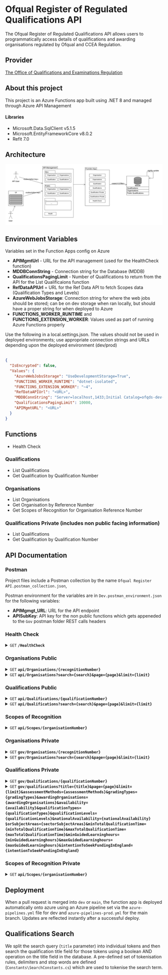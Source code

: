 # Ofqual Register of Regulated Qualifications API 

The Ofqual Register of Regulated Qualifications API allows users to programmatically access details of qualifications and awarding organisations regulated by Ofqual and CCEA Regulation.
## Provider 
[The Office of Qualifications and Examinations Regulation](https://www.gov.uk/government/organisations/ofqual)

## About this project
This project is an Azure Functions app built using .NET 8 and managed through Azure API Management

#### Libraries
- Microsoft.Data.SqlClient v5.1.5
- Microsoft.EntityFrameworkCore v8.0.2
- Refit 7.0

## Architecture
![api](https://github.com/OfqualGovUK/ofqual-register-api/blob/main/API_Arch.jpg?raw=true)

## Environment Variables
Variables set in the Function Apps config on Azure

- **APIMgmtUrl** - URL for the API management (used for the HealthCheck function)
- **MDDBConnString** - Connection string for the Database (MDDB)
- **QualificationsPagingLimit** - Number of Qualifications to return from the API for the List Qualificaions function
- **RefDataAPIUrl** = URL for the Ref Data API to fetch Scopes data (Qualification Types and Levels)
- **AzureWebJobsStorage**: Connection string for where the web jobs should be stored; can be on dev storage when ran locally, but should have a proper string for when deployed to Azure
- **FUNCTIONS_WORKER_RUNTIME** and **FUNCTIONS_EXTENSION_WORKER**: Values used as part of running Azure Functions properly

Use the following in a local.settings.json. The values should not be used in deployed environments; use appropriate connection strings and URLs depending upon the deployed environment (dev/prod)

```json

{
  "IsEncrypted": false,
  "Values": {
    "AzureWebJobsStorage": "UseDevelopmentStorage=True",
    "FUNCTIONS_WORKER_RUNTIME": "dotnet-isolated",
    "FUNCTIONS_EXTENSION_WORKER": "~4",
    "RefDataAPIUrl": "<URL>",
    "MDDBConnString": "Server=localhost,1433;Initial Catalog=ofqds-dev-md-sql01;Persist Security Info=False;User ID=<USERNAME>;Password=<PASSWORD>;MultipleActiveResultSets=False;Encrypt=True;TrustServerCertificate=True;Connection Timeout=30;",
    "QualificationsPagingLimit": 10000,
    "APIMgmtURL": "<URL>"
  }
}

```

## Functions
- Health Check

### Qualifications
- List Qualifications
- Get Qualification by Qualification Number

### Organisations
- List Organisations
- Get Organisation by Reference Number
- Get Scopes of Recognition for Organisation Reference Number

### Qualifications Private (includes non public facing information)

- List Qualifications 
- Get Qualification by Qualification Number

## API Documentation

### Postman

Project files include a Postman collection by the name `Ofqual Register API.postman_collection.json`,

Postman environment for the variables are in `Dev.postman_environment.json` for the following variables:
- **APIMgmgt_URL**: URL for the API endpoint
- **APISubKey**: API key for the non public functions which gets appeneded to the `Gov` postman folder REST calls headers



### Health Check

<details>
 <summary><code>GET</code> <code><b>/HealthCheck</b></code></summary>

####
Checks the status of the API 

##### Responses

> Returns `Status: 200 OK` or any error code depending on the status of the API

##### Example Requests

> ```javascript
>  /HealthCheck
> ```


 </details>

### Organisations Public

<details>
 <summary><code>GET</code> <code><b>api/Organisations/{recognitionNumber}</b></code> </summary>

####
Retrieves an individual Organisation by the Recognition Number

##### Parameters

> | name      |  type     | data type               | description | variations                                                           |
> |-----------|-----------|-------------------------|-----------|-----------------------------------------------------------------------|
> | recognitionNumber      |  required | string   | Recognition number for the Organisation record in the RN format eg. RN5353 |  Allowed without the RN prefix eg. 5353|

##### Responses

> | http code     | content-type                      | response                                  |Description                          |
> |---------------|-----------------------------------|-------------------------------------------|-------------------------------------|
> | `200`         | `application/json`              | Organisation JSON                     | JSON object for the Organisation                                    |
> | `404`         | `application/json`                | `{"message":"Not found"}`  | The organisation could not be found for the recognition number provided                            |

##### Example Requests

> ```javascript
>  api/Organisations/RN5353
> ```

> ```javascript
>  api/Organisations/5353
> ```


##### Example response

```
 {
    "name": "Example Organization", // String
    "recognitionNumber": "RN5353", // String
    "legalName": "Legal Organization Name", // String
    "acronym": "EO", // String
    "ofqualOrganisationStatus": null, // Nullable String
    "cceaOrganisationStatus": null, // Nullable String
    "ofqualRecognisedOn": null, // Nullable DateTime
    "ofqualRecognisedTo": null, // Nullable Date
    "ofqualSurrenderedOn": null, // Nullable DateTime
    "ofqualWithdrawnOn": null, // Nullable DateTime
    "cceaRecognisedOn": null, // Nullable DateTime
    "cceaRecognisedTo": null, // Nullable Date
    "cceaSurrenderedOn": null, // Nullable DateTime
    "cceaWithdrawnOn": null, // Nullable DateTime
    "contactEmail": "contact@example.org", // String
    "website": "https://example.org", // String
    "phoneNumber": "+1 123-456-7890", // String
    "feesUrl": "https://example.org/fees", // String
    "addressLine1": "123 Main Street", // String
    "addressLine2": "Suite 456", // String
    "addressCity": "Cityville", // String
    "addressCounty": "Countyshire", // String
    "addressCountry": "United Kingdom", // String
    "addressPostCode": "AB12 3CD", // String
    "lastUpdatedDate": "2024-02-20T09:07:22Z" // DateTime
}
```

 </details>

 
<details>
 <summary><code>GET</code> <code><b>api/Organisations?search={search}&page={page}&limit={limit}</b></code> </summary>


####
Retrieves a list of organisations along with with the paging metadata ordered by Organisation name, Legal Name, then Acronym.

##### Parameters

> | name      |  type     | data type               | description | variations                                                           |
> |-----------|-----------|-------------------------|-----------|-----------------------------------------------------------------------|
> | search      |  optional | string   | Search term that matches within the organisation name or ‘known as’/acronym field of one or more records| if not provided, all organisations are returned
> | page      |  optional | int   | Page number for the current set of search results|if not provided, defaults to page # 1
> | limit      |  optional | int   | Number of organisation records to return for the search | if not provided returns the whole list


##### Responses

> | http code     | content-type                      | response                                  |Description                          |
> |---------------|-----------------------------------|-------------------------------------------|-------------------------------------|
> | `200`         | `application/json`              | Organisation List response JSON                     | Paging metadata with list of Organisation records                                    |
> | `400`         | `application/json`                | `{"message": {error description}}`  | Parameters provided are not correct / data not supported                            |


 
##### Example Requests

> ```javascript
>  api/Organisations?search=Chartered&page=1&limit=10
> ```

> ```javascript
>  api/Organisations?page=5&limit=15
> ```

> ```javascript
>  api/Organisations/
> ```

##### Example Response

```
 {
    "count": 27,
    "currentPage": 1,
    "limit": 15,
    "results": [
        {
            "name": "Example Organization", // String
            "recognitionNumber": "ABC123", // String
            "legalName": "Legal Organization Name", // String
            "acronym": "EO", // String
            "ofqualOrganisationStatus": null, // Nullable String
            "cceaOrganisationStatus": null, // Nullable String
            "ofqualRecognisedOn": null, // Nullable DateTime
            "ofqualRecognisedTo": null, // Nullable Date
            "ofqualSurrenderedOn": null, // Nullable DateTime
            "ofqualWithdrawnOn": null, // Nullable DateTime
            "cceaRecognisedOn": null, // Nullable DateTime
            "cceaRecognisedTo": null, // Nullable Date
            "cceaSurrenderedOn": null, // Nullable DateTime
            "cceaWithdrawnOn": null, // Nullable DateTime
            "contactEmail": "contact@example.org", // String
            "website": "https://example.org", // String
            "phoneNumber": "+1 123-456-7890", // String
            "feesUrl": "https://example.org/fees", // String
            "addressLine1": "123 Main Street", // String
            "addressLine2": "Suite 456", // String
            "addressCity": "Cityville", // String
            "addressCounty": "Countyshire", // String
            "addressCountry": "United Kingdom", // String
            "addressPostCode": "AB12 3CD", // String
            "lastUpdatedDate": "2024-02-20T09:07:22Z" // DateTime
        },
        ....
    ]
 }
 ```
 </details>


### Qualifications Public

<details>
 <summary><code>GET</code> <code><b>api/Qualifications/{qualificationNumber}</b></code> </summary>

####
Retrieves an individual Qualification by the Qualification Number

##### Parameters

> | name      |  type     | data type               | description | variations                                                           |
> |-----------|-----------|-------------------------|-----------|-----------------------------------------------------------------------|
> | qualificationNumber      |  required | string   | Qulification number for the qualification record eg. 100/0512/2 |  Allowed without obliques eg. 10005122|

##### Responses

> | http code     | content-type                      | response                                  |Description                          |
> |---------------|-----------------------------------|-------------------------------------------|-------------------------------------|
> | `200`         | `application/json`              | Qualification JSON                     | JSON object for the Qualification                                    |
> | `404`         | `application/json`                | `{"message":"Not found"}`  | The qualification could not be found for the qualification number provided                            |

##### Example Requests

> ```javascript
>  api/Qualifications/100/0512/2
> ```

> ```javascript
>  api/Qualifications/10005122
> ```


##### Example response

```
 {
    "qualificationNumber": "100/0512/2", // String
    "qualificationNumberNoObliques": "10005122", // Nullable String
    "title": "Example Qualification", // String
    "status": null, // Nullable String
    "organisationName": "Example Organization", // String
    "organisationAcronym": "EO", // String
    "organisationRecognitionNumber": "XYZ456", // String
    "type": null, // Nullable String
    "ssa": null, // Nullable String
    "level": null, // Nullable String
    "subLevel": null, // Nullable String
    "eqfLevel": null, // Nullable String
    "gradingType": null, // Nullable String
    "gradingScale": null, // Nullable String
    "totalCredits": null, // Nullable Integer
    "tqt": null, // Nullable Integer
    "glh": null, // Nullable Integer
    "minimumGLH": null, // Nullable Integer
    "maximumGLH": null, // Nullable Integer
    "regulationStartDate": "2024-02-20T09:21:37Z", // DateTime
    "operationalStartDate": "2024-02-20T09:21:37Z", // DateTime
    "operationalEndDate": null, // Nullable DateTime
    "certificationEndDate": null, // Nullable DateTime
    "reviewDate": null, // Nullable DateTime
    "offeredInEngland": null, // Nullable Boolean
    "offeredInNorthernIreland": null, // Nullable Boolean
    "offeredInternationally": null, // Nullable Boolean
    "specialism": null, // Nullable String
    "pathways": null, // Nullable String
    "assessmentMethods": null, // Nullable String
    "approvedForDELFundedProgramme": null, // Nullable Boolean
    "linkToSpecification": null, // Nullable String
    "apprenticeshipStandardReferenceNumber": null, // Nullable String
    "apprenticeshipStandardTitle": null, // Nullable String
    "regulatedByNorthernIreland": null, // Nullable Boolean
    "niDiscountCode": null, // Nullable String
    "gceSizeEquivalence": null, // Nullable Decimal
    "gcseSizeEquivalence": null, // Nullable Decimal
    "entitlementFrameworkDesignation": null, // Nullable String
    "lastUpdatedDate": null, // Nullable DateTime
    "organisationId": 789, // Integer
    "levelId": null, // Nullable Integer
    "typeId": null, // Nullable Integer
    "ssaId": null, // Nullable Integer
    "gradingTypeId": null, // Nullable Integer
    "gradingScaleId": null // Nullable Integer
}
```

 </details>

 
<details>
 <summary><code>GET</code> <code><b>api/Qualifications?search={search}&page={page}&limit={limit}</b></code> </summary>


####
Retrieves a list of qualifications along with with the paging metadata ordered by the qualification number.

##### Parameters

> | name      |  type     | data type               | description | example                                                           |
> |-----------|-----------|-------------------------|-----------|-----------------------------------------------------------------------|
> | search      |  optional | string   | Search term that matches within the qualification title| search=title
> | assessmentMethods       |  optional | string array (comma separated)  | assessment methods contain any of the param assessment methods| assessmentMethods=Coursework,E-assessment
> | gradingTypes       |  optional | string array (comma separated)    | Grading type is one of the param grading type | gradingTypes=Graded,Pass/Fail
> | awardingOrganisations       |  optional | string array (comma separated)    | Organisation Name is one of the param Awarding Organisation | awardingOrganisations=Trinity College London,ABE,AIM Qualifications
> | availability       |  optional | string array (comma separated)    | Availability matching the status column | availability=Available to learners,No longer awarded
> | qualificationTypes       |  optional | string array (comma separated)    | Types matching the type column | qualificationTypes=Project,Technical Qualification,QCF
> | qualificationLevels       |  optional | string array (comma separated)    | Levels matching the level column | qualificationLevels=Level 7,Level 4,Level 1
> | qualificationSubLevels       |  optional | string array (comma separated)    | Sublevels matching the sub level column| qualificationSubLevels=Entry 3,None
> | nationalAvailability       |  optional | string array (comma separated)    | Qualifications where boolean value for OfferedInCountry[CountryName] is set to true | nationalAvailability=England,Northern Ireland,Internationally
> | sectorSubjectAreas       |  optional | string array (comma separated)    | Sublevels matching the SSA column| sectorSubjectAreas=Politics,Science
> | minTotalQualificationTime       |  optional | int   | Qualifications where the TQT column is higher than minTotalQualificationTime | minTotalQualificationTime=1
> | maxTotalQualificationTime       |  optional | int   | Qualifications where the TQT column is lower than maxTotalQualificationTime | maxTotalQualificationTime=20
> | minGuidedLearninghours       |  optional | int   | Qualifications where the GLH column is higher than minGuidedLearninghours | minGuidedLearninghours=1
> | maxGuidedLearninghours       |  optional | int   | Qualifications where the GLH column is lower than maxGuidedLearninghours | maxGuidedLearninghours=20
> | page      |  optional | int   | Page number for the current set of search results|if not provided, defaults to page # 1
> | limit      |  optional | int   | Number of organisation records to return for the search | if not provided defaults to 15. This is set via the `QualificationsPagingLimit` environment variable in Azure

Parameters are all applied as AND when multiple filters are set. For example, if there are 3 Qualification records as such: 

> | Qualification         | Qualification Level       | Sector Subject Areas|
> |-----------------------|--------------------------------|-----------------------------------|
> |Q1    | Level 1   | Direct Learning support   |
> |Q2    | Level 2   | Retailing and wholesaling     |
> | Q3    | Level 2   | Direct Learning support   |

And the query parameters contain `qualificationLevels = Level 2` and `sectorSubjectAreas = Direct Learning support`, only Q3 will be returned. 

##### Responses

> | http code     | content-type                      | response                                  |Description                          |
> |---------------|-----------------------------------|-------------------------------------------|-------------------------------------|
> | `200`         | `application/json`              | Qualifications List response JSON                     | Paging metadata with list of Qualification records                                    |
> | `400`         | `application/json`                | `{"message": {error description}}`  | Parameters provided are not correct / data not supported                            |

##### Example Requests

> ```javascript
>  api/Qualifications?search=Chartered&assessmentMethods=Coursework,E-assessment&awardingOrganisations=Trinity College London,ABE,AIM Qualifications&page=1&limit=10
> ```

> ```javascript
>  api/Qualifications?page=5&limit=15
> ```

> ```javascript
>  api/Qualifications/
> ```

##### Example Response

```
 {
    "Count": 44787,
    "CurrentPage": 6,
    "Limit": 20,
    "Results": [
        {
            "QualificationNumber": "100/0102/5",
            "QualificationNumberNoObliques": "10001025",
            "Title": "AQA Advanced GCE in English Language A",
            "Status": "No longer awarded",
            "OrganisationName": "AQA Education DEMO2.2",
            "OrganisationAcronym": "AQA Education",
            "OrganisationRecognitionNumber": "RN5196",
            "Type": "GCE A Level",
            "SSA": "Languages, literature and culture of the British Isles",
            "Level": "Level 2",
            "SubLevel": "None",
            "EQFLevel": "Level 3",
            "GradingType": "Graded",
            "GradingScale": "A/B/C/D/E",
            "TotalCredits": 0,
            "TQT": null,
            "GLH": null,
            "MinimumGLH": 360,
            "MaximumGLH": 360,
            "RegulationStartDate": "2000-09-01T00:00:00",
            "OperationalStartDate": "2000-09-01T00:00:00",
            "OperationalEndDate": "2009-08-31T00:00:00",
            "CertificationEndDate": "2010-08-31T00:00:00",
            "ReviewDate": "2005-09-01T00:00:00",
            "OfferedInEngland": true,
            "OfferedInNorthernIreland": false,
            "OfferedInternationally": null,
            "Specialism": null,
            "Pathways": null,
            "AssessmentMethods": null,
            "ApprovedForDELFundedProgramme": null,
            "LinkToSpecification": null,
            "ApprenticeshipStandardReferenceNumber": null,
            "ApprenticeshipStandardTitle": null,
            "RegulatedByNorthernIreland": false,
            "NIDiscountCode": null,
            "GCESizeEquivalence": null,
            "GCSESizeEquivalence": null,
            "EntitlementFrameworkDesignation": null,
            "LastUpdatedDate": "2021-09-20T15:17:09.427"
        },
        ....
    ]
 }
 ```
 </details>



### Scopes of Recognition

<details>
 <summary><code>GET</code> <code><b>api/Scopes/{organisationNumber}</b></code> </summary>

####
Retrieves the scopes of recognition for an organisation

##### Parameters

> | name      |  type     | data type               | description | variations                                                           |
> |-----------|-----------|-------------------------|-----------|-----------------------------------------------------------------------|
> | organisationNumber      |  required | string    | Recognition number for the Organisation record in the RN format eg. RN5353 |  Allowed without the RN prefix eg. 5353|


##### Responses

> | http code     | content-type                      | response                                  |Description                          |
> |---------------|-----------------------------------|-------------------------------------------|-------------------------------------|
> | `200`         | `application/json`              | Scopes JSON                     | JSON object for the scopes                                    |
> | `404`         | `application/json`                | `{"message":"Not found"}`  | The organisation could not be found for the organisation number provided     
> | `400`         | `application/json`                | `{"error": "Please provide a valid organisation number"}`  | The organisation number provided is invalid                            |

##### Example Requests

> ```javascript
>  api/Scopes/RN5133
> ```

> ```javascript
>  api/Scopes/RN5133
> ```


##### Example response

```
{
    "inclusions": [
        {
            "type": "Advanced Extension Award",
            "levels": [
                {
                    "level": "Level 2",
                    "recognitions": [
                        "2.2 Mathematics and statistics",
                        "2.2 Mathematics and statistics"
                    ]
                }
            ]
        },
        {
            "type": "English For Speakers of Other Languages",
            "levels": [
                {
                    "level": "Entry Level - Entry 1,2,3",
                    "recognitions": [
                        "1.1 Medicine and Dentistry",
                        "1.2 Nursing and subjects and vocations allied to medicine",
                        "1.3 Health and social care",
                        "1.4 Public services",
                        "1.5 Child development and well-being",
                        "2.1 Science",
                        "2.2 Mathematics and statistics",
                        "3.1 Agriculture",
                        ...
                }
            ]
        },
        ...

```

 </details>
 

### Organisations Private

<details>
 <summary><code>GET</code> <code><b>gov/Organisations/{recognitionNumber}</b></code> </summary>

####
Retrieves an individual Organisation by the Recognition Number

##### Parameters

> | name      |  type     | data type               | description | variations                                                           |
> |-----------|-----------|-------------------------|-----------|-----------------------------------------------------------------------|
> | recognitionNumber      |  required | string   | Recognition number for the Organisation record in the RN format eg. RN5353 |  Allowed without the RN prefix eg. 5353|


##### Headers
Requires the <code>Ocp-Apim-Subscription-Key</code> key for subscription access


##### Responses

> | http code     | content-type                      | response                                  |Description                          |
> |---------------|-----------------------------------|-------------------------------------------|-------------------------------------|
> | `200`         | `application/json`              | Organisation JSON                     | JSON object for the Organisation                                    |
> | `404`         | `application/json`                | `{"message":"Not found"}`  | The organisation could not be found for the recognition number provided                            |


##### Example Requests

> ```javascript
>  gov/Organisations/RN5353
> ```

> ```javascript
>  gov/Organisations/5353
> ```


##### Example response

```
 {
    "name": "Example Organization", // String
    "recognitionNumber": "RN5353", // String
    "legalName": "Legal Organization Name", // String
    "acronym": "EO", // String
    "ofqualOrganisationStatus": null, // Nullable String
    "cceaOrganisationStatus": null, // Nullable String
    "ofqualRecognisedOn": null, // Nullable DateTime
    "ofqualRecognisedTo": null, // Nullable Date
    "ofqualSurrenderedOn": null, // Nullable DateTime
    "ofqualWithdrawnOn": null, // Nullable DateTime
    "cceaRecognisedOn": null, // Nullable DateTime
    "cceaRecognisedTo": null, // Nullable Date
    "cceaSurrenderedOn": null, // Nullable DateTime
    "cceaWithdrawnOn": null, // Nullable DateTime
    "contactEmail": "contact@example.org", // String
    "website": "https://example.org", // String
    "phoneNumber": "+1 123-456-7890", // String
    "feesUrl": "https://example.org/fees", // String
    "addressLine1": "123 Main Street", // String
    "addressLine2": "Suite 456", // String
    "addressCity": "Cityville", // String
    "addressCounty": "Countyshire", // String
    "addressCountry": "United Kingdom", // String
    "addressPostCode": "AB12 3CD", // String
    "lastUpdatedDate": "2024-02-20T09:07:22Z" // DateTime
}
```

 </details>

 
<details>
 <summary><code>GET</code> <code><b>gov/Organisations?search={search}&page={page}&limit={limit}</b></code> </summary>


####
Retrieves a list of organisations along with with the paging metadata ordered by Organisation name, Legal Name, then Acronym.

##### Parameters

> | name      |  type     | data type               | description | variations                                                           |
> |-----------|-----------|-------------------------|-----------|-----------------------------------------------------------------------|
> | search      |  optional | string   | Search term that matches within the organisation name or ‘known as’/acronym field of one or more records| if not provided, all organisations are returned
> | page      |  optional | int   | Page number for the current set of search results|if not provided, defaults to page # 1
> | limit      |  optional | int   | Number of organisation records to return for the search | if not provided returns the whole list


##### Headers
Requires the <code>Ocp-Apim-Subscription-Key</code> key for subscription access

##### Responses

> | http code     | content-type                      | response                                  |Description                          |
> |---------------|-----------------------------------|-------------------------------------------|-------------------------------------|
> | `200`         | `application/json`              | Organisation List response JSON                     | Paging metadata with list of Organisation records                                    |
> | `400`         | `application/json`                | `{"message": {error description}}`  | Parameters provided are not correct / data not supported                            |


 
##### Example Requests

> ```javascript
>  gov/Organisations?search=Chartered&page=1&limit=10
> ```

> ```javascript
>  gov/Organisations?page=5&limit=15
> ```

> ```javascript
>  gov/Organisations/
> ```

##### Example Response

```
 {
    "count": 27,
    "currentPage": 1,
    "limit": 15,
    "results": [
        {
            "name": "Example Organization", // String
            "recognitionNumber": "ABC123", // String
            "legalName": "Legal Organization Name", // String
            "acronym": "EO", // String
            "ofqualOrganisationStatus": null, // Nullable String
            "cceaOrganisationStatus": null, // Nullable String
            "ofqualRecognisedOn": null, // Nullable DateTime
            "ofqualRecognisedTo": null, // Nullable Date
            "ofqualSurrenderedOn": null, // Nullable DateTime
            "ofqualWithdrawnOn": null, // Nullable DateTime
            "cceaRecognisedOn": null, // Nullable DateTime
            "cceaRecognisedTo": null, // Nullable Date
            "cceaSurrenderedOn": null, // Nullable DateTime
            "cceaWithdrawnOn": null, // Nullable DateTime
            "contactEmail": "contact@example.org", // String
            "website": "https://example.org", // String
            "phoneNumber": "+1 123-456-7890", // String
            "feesUrl": "https://example.org/fees", // String
            "addressLine1": "123 Main Street", // String
            "addressLine2": "Suite 456", // String
            "addressCity": "Cityville", // String
            "addressCounty": "Countyshire", // String
            "addressCountry": "United Kingdom", // String
            "addressPostCode": "AB12 3CD", // String
            "lastUpdatedDate": "2024-02-20T09:07:22Z" // DateTime
        },
        ....
    ]
 }
 ```
 </details>


### Qualifications Private

<details>
 <summary><code>GET</code> <code><b>gov/Qualifications/{qualificationNumber}</b></code> </summary>

####
Retrieves an individual Qualification by the Qualification Number

##### Parameters

> | name      |  type     | data type               | description | variations                                                           |
> |-----------|-----------|-------------------------|-----------|-----------------------------------------------------------------------|
> | qualificationNumber      |  required | string   | Qulification number for the qualification record eg. 100/0512/2 |  Allowed without obliques eg. 10005122|

##### Responses

> | http code     | content-type                      | response                                  |Description                          |
> |---------------|-----------------------------------|-------------------------------------------|-------------------------------------|
> | `200`         | `application/json`              | Private Qualification JSON                     | Extended JSON object for the Qualification                                    |
> | `404`         | `application/json`                | `{"message":"Not found"}`  | The qualification could not be found for the qualification number provided                            |

##### Example Requests

> ```javascript
>  gov/Qualifications/100/0512/2
> ```

> ```javascript
>  gov/Qualifications/10005122
> ```


##### Example response

```
{
    "QualificationNumber": "500/1522/9",
    "QualificationNumberNoObliques": "50015229",
    "Title": "Pearson EDI Level 3 Award in Preparing to Teach in the Lifelong Learning Sector (QCF)",
    "Status": "No longer awarded",
    "OrganisationName": "Pearson EDI",
    "OrganisationAcronym": "Pearson EDI",
    "OrganisationRecognitionNumber": "RN5134",
    "Type": "Vocational Certificate Of Education",
    "SSACode": "Teaching",
    "SSA": "Teaching and lecturing",
    "Level": "Level 2",
    "SubLevel": "None",
    "EQFLevel": "Level 3",
    "GradingType": "Pass/Fail",
    "GradingScale": null,
    "TotalCredits": 6,
    "TQT": null,
    "GLH": null,
    "MinimumGLH": 30,
    "MaximumGLH": 30,
    "RegulationStartDate": "2006-09-01T00:00:00",
    "OperationalStartDate": "2006-09-01T00:00:00",
    "OperationalEndDate": "2012-07-31T00:00:00",
    "CertificationEndDate": "2015-07-31T00:00:00",
    "ReviewDate": "2012-07-31T00:00:00",
    "EmbargoDate": null,
    "OfferedInEngland": true,
    "OfferedInNorthernIreland": true,
    "OfferedInternationally": null,
    "Specialism": null,
    "Pathways": null,
    "AssessmentMethods": [
        "Practical Demonstration/Assignment"
    ],
    "ApprovedForDELFundedProgramme": null,
    "LinkToSpecification": null,
    "ApprenticeshipStandardReferenceNumber": null,
    "ApprenticeshipStandardTitle": null,
    "RegulatedByNorthernIreland": false,
    "NIDiscountCode": null,
    "GCESizeEquivalence": null,
    "GCSESizeEquivalence": null,
    "EntitlementFrameworkDesignation": null,
    "LastUpdatedDate": "2021-09-20T15:17:09.427",
    "UILastUpdatedDate": "2012-07-27T15:59:13",
    "InsertedDate": "2016-06-21T07:12:17.42",
    "Version": 9,
    "AppearsOnPublicRegister": true,
    "OrganisationId": 1004,
    "LevelId": 10,
    "TypeId": 21,
    "SSAId": 42,
    "GradingTypeId": 1,
    "GradingScaleId": null,
    "PreSixteen": false,
    "SixteenToEighteen": true,
    "EighteenPlus": false,
    "NineteenPlus": true,
    "IntentionToSeekFundingInEngland": false
}
```

 </details>
 
<details>
 <summary><code>GET</code> <code><b>gov/qualifications?title={title}&page={page}&limit={limit}&assessmentMethods={assessmentMethods}&gradingTypes={gradingTypes}&awardingOrganisations={awardingOrganisations}&availability={availability}&qualificationTypes={qualificationTypes}&qualificationLevels={qualificationLevels}&nationalAvailability={nationalAvailability}&sectorSubjectAreas={sectorSubjectAreas}&minTotalQualificationTime={minTotalQualificationTime}&maxTotalQualificationTime={maxTotalQualificationTime}&minGuidedLearninghours={minGuidedLearninghours}&maxGuidedLearninghours={maxGuidedLearninghours}&intentionToSeekFundingInEngland={intentionToSeekFundingInEngland}</b></code> </summary>


####
Retrieves a list of qualifications along with with the paging metadata ordered by the qualification number.

##### Parameters

> | name      |  type     | data type               | description | example                                                           |
> |-----------|-----------|-------------------------|-----------|-----------------------------------------------------------------------|
> | search      |  optional | string   | Search term that matches within the qualification title| search=title
> | assessmentMethods       |  optional | string array (comma separated)  | assessment methods contain any of the param assessment methods| assessmentMethods=Coursework,E-assessment
> | gradingTypes       |  optional | string array (comma separated)    | Grading type is one of the param grading type | gradingTypes=Graded,Pass/Fail
> | awardingOrganisations       |  optional | string array (comma separated)    | Organisation Name is one of the param Awarding Organisation | awardingOrganisations=Trinity College London,ABE,AIM Qualifications
> | availability       |  optional | string array (comma separated)    | Availability matching the status column | availability=Available to learners,No longer awarded
> | qualificationTypes       |  optional | string array (comma separated)    | Types matching the type column | qualificationTypes=Project,Technical Qualification,QCF
> | qualificationLevels       |  optional | string array (comma separated)    | Levels matching the level column | qualificationLevels=Level 7,Level 4,Level 1
> | qualificationSubLevels       |  optional | string array (comma separated)    | Sublevels matching the sub level column| qualificationSubLevels=Entry 3,None
> | nationalAvailability       |  optional | string array (comma separated)    | Qualifications where boolean value for OfferedInCountry[CountryName] is set to true | nationalAvailability=England,Northern Ireland,Internationally
> | sectorSubjectAreas       |  optional | string array (comma separated)    | Sublevels matching the SSA column| sectorSubjectAreas=Politics,Science
> | minTotalQualificationTime       |  optional | int   | Qualifications where the TQT column is higher than minTotalQualificationTime | minTotalQualificationTime=1
> | maxTotalQualificationTime       |  optional | int   | Qualifications where the TQT column is lower than maxTotalQualificationTime | maxTotalQualificationTime=20
> | minGuidedLearninghours       |  optional | int   | Qualifications where the GLH column is higher than minGuidedLearninghours | minGuidedLearninghours=1
> | maxGuidedLearninghours       |  optional | int   | Qualifications where the GLH column is lower than maxGuidedLearninghours | maxGuidedLearninghours=20
> | intentionToSeekFundingInEngland       |  optional | boolean   | Filter qualifications based on whether intention to seek additional funding in England has been raised | Accepted values are True, False, 1 or 0. If not provided, qualifications are returned regardless of intention to seek additional funding in England 
> | page      |  optional | int   | Page number for the current set of search results|if not provided, defaults to page # 1
> | limit      |  optional | int   | Number of organisation records to return for the search | if not provided defaults to 15. This is set via the `QualificationsPagingLimit` environment variable in Azure

Parameters are all applied as AND when multiple filters are set. For example, if there are 3 Qualification records as such: 

> | Qualification         | Qualification Level       | Sector Subject Areas|
> |-----------------------|--------------------------------|-----------------------------------|
> |Q1    | Level 1   | Direct Learning support   |
> |Q2    | Level 2   | Retailing and wholesaling     |
> | Q3    | Level 2   | Direct Learning support   |

And the query parameters contain `qualificationLevels = Level 2` and `sectorSubjectAreas = Direct Learning support`, only Q3 will be returned. 

##### Headers
Requires the <code>Ocp-Apim-Subscription-Key</code> key for subscription access

##### Responses
> | http code     | content-type                      | response                                  |Description                          |
> |---------------|-----------------------------------|-------------------------------------------|-------------------------------------|
> | `200`         | `application/json`              | Private Organisation List response JSON                     | Paging metadata with list of extended Organisation records                                    |
> | `400`         | `application/json`                | `{"message": {error description}}`  | Parameters provided are not correct / data not supported                            |


##### Example Requests

> ```javascript
>  gov/Qualifications?search=Chartered&assessmentMethods=Coursework,E-assessment&organisations=Trinity College London,ABE,AIM Qualifications&page=1&limit=10
> ```

> ```javascript
>  gov/Qualifications?page=5&limit=15&intentionToSeekFundingInEngland=false
> ```

> ```javascript
>  gov/Qualifications/
> ```

##### Example Response
Same as the response on the Qualifications public with a few new fields: 

```
 {
    "Count": 44787,
    "CurrentPage": 6,
    "Limit": 20,
    "Results": [
        {
            "QualificationNumber": "500/1522/9",
            "QualificationNumberNoObliques": "50015229",
            "Title": "Pearson EDI Level 3 Award in Preparing to Teach in the Lifelong Learning Sector (QCF)",
            "Status": "No longer awarded",
            "OrganisationName": "Pearson EDI",
            "OrganisationAcronym": "Pearson EDI",
            "OrganisationRecognitionNumber": "RN5134",
            "Type": "Vocational Certificate Of Education",
            "SSACode": "Teaching",
            "SSA": "Teaching and lecturing",
            "Level": "Level 2",
            "SubLevel": "None",
            "EQFLevel": "Level 3",
            "GradingType": "Pass/Fail",
            "GradingScale": null,
            "TotalCredits": 6,
            "TQT": null,
            "GLH": null,
            "MinimumGLH": 30,
            "MaximumGLH": 30,
            "RegulationStartDate": "2006-09-01T00:00:00",
            "OperationalStartDate": "2006-09-01T00:00:00",
            "OperationalEndDate": "2012-07-31T00:00:00",
            "CertificationEndDate": "2015-07-31T00:00:00",
            "ReviewDate": "2012-07-31T00:00:00",
            "EmbargoDate": null,
            "OfferedInEngland": true,
            "OfferedInNorthernIreland": true,
            "OfferedInternationally": null,
            "Specialism": null,
            "Pathways": null,
            "AssessmentMethods": [
                "Practical Demonstration/Assignment"
            ],
            "ApprovedForDELFundedProgramme": null,
            "LinkToSpecification": null,
            "ApprenticeshipStandardReferenceNumber": null,
            "ApprenticeshipStandardTitle": null,
            "RegulatedByNorthernIreland": false,
            "NIDiscountCode": null,
            "GCESizeEquivalence": null,
            "GCSESizeEquivalence": null,
            "EntitlementFrameworkDesignation": null,
            "LastUpdatedDate": "2021-09-20T15:17:09.427",
            "UILastUpdatedDate": "2012-07-27T15:59:13",
            "InsertedDate": "2016-06-21T07:12:17.42",
            "Version": 9,
            "AppearsOnPublicRegister": true,
            "OrganisationId": 1004,
            "LevelId": 10,
            "TypeId": 21,
            "SSAId": 42,
            "GradingTypeId": 1,
            "GradingScaleId": null,
            "PreSixteen": false,
            "SixteenToEighteen": true,
            "EighteenPlus": false,
            "NineteenPlus": true,
            "IntentionToSeekFundingInEngland": false
        },
        ....
    ]
 }
 ```

</details>



### Scopes of Recognition Private

<details>
 <summary><code>GET</code> <code><b>api/Scopes/{organisationNumber}</b></code> </summary>

####
Retrieves the scopes of recognition for an organisation

##### Parameters

> | name      |  type     | data type               | description | variations                                                           |
> |-----------|-----------|-------------------------|-----------|-----------------------------------------------------------------------|
> | organisationNumber      |  required | string    | Recognition number for the Organisation record in the RN format eg. RN5353 |  Allowed without the RN prefix eg. 5353|



##### Headers
Requires the <code>Ocp-Apim-Subscription-Key</code> key for subscription access



##### Responses

> | http code     | content-type                      | response                                  |Description                          |
> |---------------|-----------------------------------|-------------------------------------------|-------------------------------------|
> | `200`         | `application/json`              | Scopes JSON                     | JSON object for the scopes                                    |
> | `404`         | `application/json`                | `{"message":"Not found"}`  | The organisation could not be found for the organisation number provided     
> | `400`         | `application/json`                | `{"error": "Please provide a valid organisation number"}`  | The organisation number provided is invalid                            |

##### Example Requests

> ```javascript
>  gov/Scopes/RN5133
> ```

> ```javascript
>  gov/Scopes/RN5133
> ```


##### Example response

```
{
    "inclusions": [
        {
            "type": "Advanced Extension Award",
            "levels": [
                {
                    "level": "Level 2",
                    "recognitions": [
                        "2.2 Mathematics and statistics",
                        "2.2 Mathematics and statistics"
                    ]
                }
            ]
        },
        {
            "type": "English For Speakers of Other Languages",
            "levels": [
                {
                    "level": "Entry Level - Entry 1,2,3",
                    "recognitions": [
                        "1.1 Medicine and Dentistry",
                        "1.2 Nursing and subjects and vocations allied to medicine",
                        "1.3 Health and social care",
                        "1.4 Public services",
                        "1.5 Child development and well-being",
                        "2.1 Science",
                        "2.2 Mathematics and statistics",
                        "3.1 Agriculture",
                        ...
                }
            ]
        },
        ...

```

 </details>
 
## Deployment 
When a pull request is merged into `dev` or `main`, the function app is deployed automatically onto azure using an Azure pipeline set via the `azure-pipelines.yml` file for dev and `azure-pipelines-prod.yml` for the main branch. Updates are reflected instantly after a successful deploy. 

## Qualifications Search
We split the search query (`title` parameter) into individual tokens and then search the qualification title field for those tokens using a boolean AND operation on the title field in the database. A pre-defined set of tokenisation rules, delimiters and stop words are defined (`Constants\SearchConstants.cs`) which are used to tokenise the search term. 